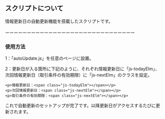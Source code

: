 ## スクリプトについて<br>
情報更新日の自動更新機能を搭載したスクリプトです。<br>
<br>ーーーーーーーーーーーーーーーーーーーーーーーーーーーーーー<br>

### 使用方法<br>
1：「autoUpdate.js」を任意のページに設置。<br>

2：更新日が入る箇所に下記のように、それぞれ情報更新日に「js-todayElm」、次回情報更新日（取引条件の有効期限）に「js-nextElm」のクラスを設定。
```bash=
<p>情報更新日：<span class="js-todayElm"></span></p>
<p>次回情報更新日：<span class="js-nextElm"></span></p>
<p>取引条件の有効期限：<span class="js-nextElm"></span></p>
```
これで自動更新のセットアップが完了です。以降更新日がアクセスするたびに更新されます。